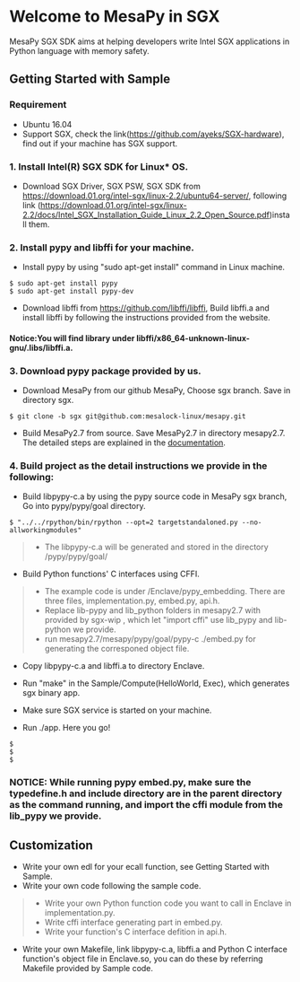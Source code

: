 # Welcome to MesaPy in SGX

MesaPy SGX SDK aims at helping developers write Intel SGX applications in Python language with memory safety.

## Getting Started with Sample
### Requirement
* Ubuntu 16.04
* Support SGX, check the link(https://github.com/ayeks/SGX-hardware), find out if your machine has SGX support.  

### 1. Install Intel(R) SGX SDK for Linux* OS.
* Download SGX Driver, SGX PSW, SGX SDK from https://download.01.org/intel-sgx/linux-2.2/ubuntu64-server/, following link  (https://download.01.org/intel-sgx/linux-2.2/docs/Intel_SGX_Installation_Guide_Linux_2.2_Open_Source.pdf)install them. 
### 2. Install pypy and libffi for your machine.
* Install pypy by using "sudo apt-get install" command in Linux machine.
```
$ sudo apt-get install pypy
$ sudo apt-get install pypy-dev
```
* Download libffi from https://github.com/libffi/libffi, Build libffi.a and install libffi by following the instructions provided from the website.
#### Notice:You will find library under libffi/x86_64-unknown-linux-gnu/.libs/libffi.a.
### 3. Download pypy package provided by us.
* Download MesaPy from our github MesaPy, Choose sgx branch. Save in directory sgx.
```
$ git clone -b sgx git@github.com:mesalock-linux/mesapy.git
```
* Build MesaPy2.7 from source. Save MesaPy2.7 in directory mesapy2.7. The detailed steps are explained in the [documentation](https://docs.mesapy.org/building-from-source.html).

### 4. Build project as the detail instructions we provide in the following:
* Build libpypy-c.a by using the pypy source code in MesaPy sgx branch, Go into pypy/pypy/goal directory.
```
$ "../../rpython/bin/rpython --opt=2 targetstandaloned.py --no-allworkingmodules"
```
>* The libpypy-c.a will be generated and stored in the directory /pypy/pypy/goal/

* Build Python functions' C interfaces using CFFI.
>* The example code is under /Enclave/pypy_embedding. There are three files, implementation.py, embed.py, api.h.
>* Replace lib-pypy and lib_python folders in mesapy2.7 with provided by sgx-wip , which let "import cffi" use lib_pypy and lib-python we provide.
>* run mesapy2.7/mesapy/pypy/goal/pypy-c ./embed.py for generating the corresponed object file.

* Copy libpypy-c.a and libffi.a to directory Enclave.

* Run "make" in the Sample/Compute(HelloWorld, Exec), which generates sgx binary app.

* Make sure SGX service is started on your machine. 

* Run ./app. Here you go!
```
$
$
$
```

### NOTICE: While running pypy embed.py, make sure the typedefine.h and include directory are in the parent directory as the command running, and import the cffi module from the lib_pypy we provide.

## Customization 
* Write your own edl for your ecall function, see Getting Started with Sample.
* Write your own code following the sample code.
>* Write your own Python function code you want to call in Enclave in implementation.py.
>* Write cffi interface generating part in embed.py.
>* Write your function's C interface defition in api.h.
* Write your own Makefile, link libpypy-c.a, libffi.a and Python C interface function's object file in Enclave.so, you can do these by referring Makefile provided by Sample code.








